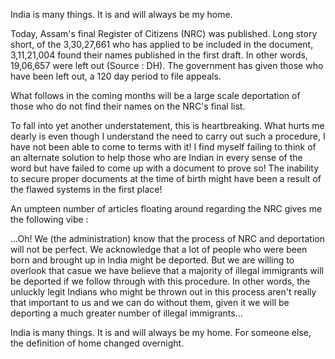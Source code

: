 India is many things. It is and will always be my home. 

Today, Assam's final Register of Citizens (NRC) was published. Long story short, of the 3,30,27,661 who has applied to be included in the document, 3,11,21,004 found their names published in the first draft.
In other words, 19,06,657 were left out (Source : DH). 
The government has given those who have been left out, a 120 day period to file appeals. 

What follows in the coming months will be a large scale deportation of those who do not find their names on the NRC's final list.

To fall into yet another understatement, this is heartbreaking. What hurts me dearly is even though I understand the need to carry out such a procedure, I have not been able to come to terms with it!
I find myself failing to think of an alternate solution to help those who are Indian in every sense of the word but have failed to come up with a document to prove so! The inability to secure proper documents at the time of birth might have been a result of the flawed systems in the first place!

An umpteen number of articles floating around regarding the NRC gives me the following vibe :

...Oh! We (the administration) know that the process of NRC and deportation will not be perfect. We acknowledge that a lot of people who were been born and brought up in India might be deported. But we are willing to overlook that casue we have believe that a majority of illegal immigrants will be deported if we follow through with this procedure. In other words, the unluckly legit Indians who might be thrown out in this process aren't really that important to us and we can do without them, given it we will be deporting a much greater number of illegal immigrants... 


India is many things. It is and will always be my home. For someone else, the definition of home changed overnight.
